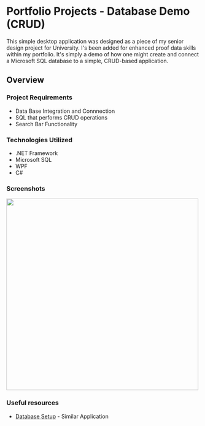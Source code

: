 # Portfolio Projects - Database Demo (CRUD)

This simple desktop application was designed as a piece of my senior design project for University. I's been added for enhanced proof data skills within my portfolio. It's simply a demo of how one might create and connect a Microsoft SQL database to a simple, CRUD-based application.

## Overview

### Project Requirements

- Data Base Integration and Connnection
- SQL that performs CRUD operations
- Search Bar Functionality

### Technologies Utilized

- .NET Framework
- Microsoft SQL 
- WPF
- C#

### Screenshots

<img src="https://github.com/sddiaz/Portfolio/assets/101738608/21e340e7-ae23-4337-a0bc-f5fa26cbbc24" width="500" />

### Useful resources

- [Database Setup](https://www.youtube.com/watch?v=m1YAtZNFupY&pp=ygURY3J1ZCBkYXRhYmFzZSB3cGY%3D) - Similar Application
